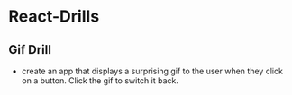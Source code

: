 # React-Drills


## Gif Drill

-  create an app that displays a surprising gif to the user when they click on a button. Click the gif to switch it back.